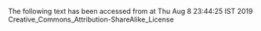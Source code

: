 The following text has been accessed from at Thu Aug 8 23:44:25 IST 2019
Creative_Commons_Attribution-ShareAlike_License
